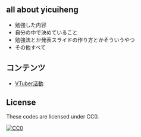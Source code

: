 ## all about yicuiheng

- 勉強した内容
- 自分の中で決めていること
- 勉強法とか発表スライドの作り方とかそういうやつ
- その他すべて

## コンテンツ

- [VTuber活動](./activities-as-vtuber.md)

## License

These codes are licensed under CC0.

[![CC0](http://i.creativecommons.org/p/zero/1.0/88x31.png "CC0")](http://creativecommons.org/publicdomain/zero/1.0/deed)

